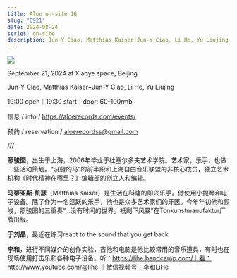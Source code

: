 ```yaml
---
title: Aloe on-site 16
slug: "0921"
date: 2024-08-24
series: on-site
description: Jun-Y Ciao, Matthias Kaiser+Jun-Y Ciao, Li He, Yu Liujing
---
```

![](/images/uploads/on-site-16.jpg)

September 21, 2024 at Xiaoye space, Beijing

Jun-Y Ciao, Matthias Kaiser+Jun-Y Ciao, Li He, Yu Liujing

19:00 open｜19:30 start｜door: 60-100rmb

信息 / info / https://aloerecords.com/events/

预约 / reservation / aloerecordss@gmail.com

///

**照骏园**，出生于上海，2006年毕业于杜塞尔多夫艺术学院。艺术家，乐手，也做一些活动策划。“没腿的马”的前半段和上海自由音乐联盟的非核心成员，独立艺术机构《时代精神在哪里？》编辑部的创立人和编辑。

**马蒂亚斯·凯瑟**（Matthias Kaiser）是生活在科隆的即兴乐手。他使用小提琴和电子设备。除了作为一名活跃的乐手，他也是众多艺术家们的牙医。今年年初他和颜峻，照骏园的三重奏“…没有时间的世界。衹剩下风暴”在Tonkunstmanufaktur厂牌出版。

**于刘晶**，最近在练习react to the sound that you get back

**李和**，进行不同媒介的创作实验，吉他和电脑是他比较常用的音乐道具，有时也在现场使用打击乐和各种电子设备。听：https://lihe.bandcamp.com/｜看：http://www.youtube.com/@lihe.｜微信视频号：李和LiHe
